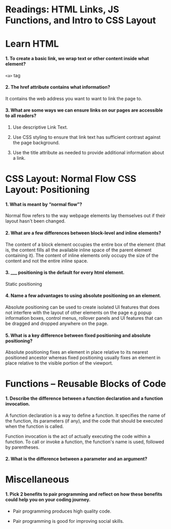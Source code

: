 # Readings: HTML Links, JS Functions, and Intro to CSS Layout

# Learn HTML

#### 1. To create a basic link, we wrap text or other content inside what element?

`<a>` tag

#### 2. The href attribute contains what information?

It contains the web address you want to want to link the page to.
    
#### 3. What are some ways we can ensure links on our pages are accessible to all readers?

1. Use descriptive Link Text.

2. Use CSS styling to ensure that link text has sufficient contrast against the page background.

3. Use the title attribute as needed to provide additional information about a link. 


# CSS Layout: Normal Flow CSS Layout: Positioning

#### 1. What is meant by “normal flow”?

Normal flow refers to the way webpage elements lay themselves out if their layout hasn't been changed.

#### 2. What are a few differences between block-level and inline elements?

The content of a block element occupies the entire box of the element (that is, the content fills all the available inline space of the parent element containing it). The content of inline elements only occupy the size of the content and not the entire inline space. 

#### 3. ___ positioning is the default for every html element.

Static positioning

#### 4. Name a few advantages to using absolute positioning on an element.

Absolute positioning can be used to create isolated UI features that does not interfere with the layout of other elements on the page e.g popup information boxes, control menus, rollover panels and UI features that can be dragged and dropped anywhere on the page.

#### 5. What is a key difference between fixed positioning and absolute positioning?

Absolute positioning fixes an element in place relative to its nearest positioned ancestor whereas fixed positioning usually fixes an element in place relative to the visible portion of the viewport.

# Functions – Reusable Blocks of Code

#### 1. Describe the difference between a function declaration and a function invocation.

A function declaration is a way to define a function. It specifies the name of the function, its parameters (if any), and the code that should be executed when the function is called.

Function invocation is the act of actually executing the code within a function. To call or invoke a function, the function's name is used, followed by parentheses.

#### 2. What is the difference between a parameter and an argument?

# Miscellaneous

#### 1. Pick 2 benefits to pair programming and reflect on how these benefits could help you on your coding journey.

- Pair programming produces high quality code.

- Pair programming is good for improving social skills. 
